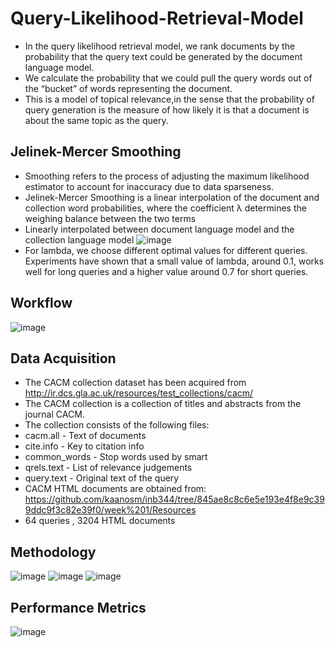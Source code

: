 # Query-Likelihood-Retrieval-Model
- In the query likelihood retrieval model, we rank documents by the probability that the query text could be generated by the document language model.
- We calculate the probability that we could pull the query words out of the “bucket” of words
representing the document.
- This is a model of topical relevance,in the sense that the probability of query generation is the measure of how likely it is that a document is about the same topic as the query.

## Jelinek-Mercer Smoothing
- Smoothing refers to the process of adjusting the maximum likelihood estimator to account for inaccuracy due to data sparseness. 
- Jelinek-Mercer Smoothing is a linear interpolation of the document and collection word probabilities, where the coefficient λ determines the weighing balance between the two terms
- Linearly interpolated between document language model and the collection language model
![image](https://user-images.githubusercontent.com/53979947/161834486-3c71335f-c95c-4c0b-afdf-ebe202512e07.png)
- For lambda, we choose different optimal values for different queries. Experiments have shown that a small value of lambda, around 0.1, works well for long queries and a higher value around 0.7 for short queries.

## Workflow
![image](https://user-images.githubusercontent.com/53979947/161833872-d3c9831d-f829-4213-b7f8-cefe425d122c.png)

## Data Acquisition 
- The CACM collection dataset has been acquired from  http://ir.dcs.gla.ac.uk/resources/test_collections/cacm/ 
- The CACM collection is a collection of titles and abstracts from the journal CACM.
- The collection consists of the following files: 
- cacm.all - Text of documents
- cite.info - Key to citation info
- common_words - Stop words used by smart
- qrels.text - List of relevance judgements
- query.text - Original text of the query
- CACM HTML documents are obtained from: https://github.com/kaanosm/inb344/tree/845ae8c8c6e5e193e4f8e9c399ddc9f3c82e39f0/week%201/Resources 
- 64 queries , 3204 HTML documents

## Methodology 
![image](https://user-images.githubusercontent.com/53979947/161834095-76fb8c99-4e93-456b-96dd-2c7dcd75d309.png)
![image](https://user-images.githubusercontent.com/53979947/161834130-71066eca-d316-4873-8428-2dac416254c4.png)
![image](https://user-images.githubusercontent.com/53979947/161834163-19092ee1-db4f-41e3-b4d6-c0f755742739.png)

## Performance Metrics
![image](https://user-images.githubusercontent.com/53979947/161834258-31ee5c8d-5e9a-48eb-a595-1a003275034e.png)
